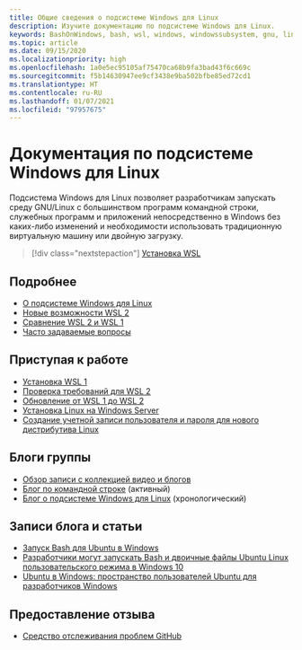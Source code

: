 ```yaml
---
title: Общие сведения о подсистеме Windows для Linux
description: Изучите документацию по подсистеме Windows для Linux.
keywords: BashOnWindows, bash, wsl, windows, windowssubsystem, gnu, linux
ms.topic: article
ms.date: 09/15/2020
ms.localizationpriority: high
ms.openlocfilehash: 1a0e5ec95105af75470ca68b9fa3bad43f6c669c
ms.sourcegitcommit: f5b14630947ee9cf3438e9ba502bfbe85ed72cd1
ms.translationtype: HT
ms.contentlocale: ru-RU
ms.lasthandoff: 01/07/2021
ms.locfileid: "97957675"
---
```

# <a name="windows-subsystem-for-linux-documentation"></a>Документация по подсистеме Windows для Linux

Подсистема Windows для Linux позволяет разработчикам запускать среду GNU/Linux с большинством программ командной строки, служебных программ и приложений непосредственно в Windows без каких-либо изменений и необходимости использовать традиционную виртуальную машину или двойную загрузку.

> [!div class="nextstepaction"]
> [Установка WSL](install-win10.md)

## <a name="learn-more"></a>Подробнее

* [О подсистеме Windows для Linux](about.md)
* [Новые возможности WSL 2](compare-versions.md#whats-new-in-wsl-2)
* [Сравнение WSL 2 и WSL 1](compare-versions.md)
* [Часто задаваемые вопросы](faq.md)

## <a name="get-started"></a>Приступая к работе

* [Установка WSL 1](install-win10.md)
* [Проверка требований для WSL 2](./install-win10.md#step-2--check-requirements-for-running-wsl-2)
* [Обновление от WSL 1 до WSL 2](./install-win10.md#set-your-distribution-version-to-wsl-1-or-wsl-2)
* [Установка Linux на Windows Server](install-on-server.md)
* [Создание учетной записи пользователя и пароля для нового дистрибутива Linux](user-support.md)

## <a name="team-blogs"></a>Блоги группы

* [Обзор записи с коллекцией видео и блогов](https://blogs.msdn.microsoft.com/commandline/learn-about-windows-console-and-windows-subsystem-for-linux-wsl/)
* [Блог по командной строке](https://blogs.msdn.microsoft.com/commandline/) (активный)
* [Блог о подсистеме Windows для Linux](/archive/blogs/wsl/) (хронологический)

## <a name="posts-and-articles"></a>Записи блога и статьи

* [Запуск Bash для Ubuntu в Windows](https://blogs.windows.com/buildingapps/2016/03/30/run-bash-on-ubuntu-on-windows/)
* [Разработчики могут запускать Bash и двоичные файлы Ubuntu Linux пользовательского режима в Windows 10](https://www.hanselman.com/blog/DevelopersCanRunBashShellAndUsermodeUbuntuLinuxBinariesOnWindows10.aspx)
* [Ubuntu в Windows: пространство пользователей Ubuntu для разработчиков Windows](https://insights.ubuntu.com/2016/03/30/ubuntu-on-windows-the-ubuntu-userspace-for-windows-developers/)

## <a name="provide-feedback"></a>Предоставление отзыва

* [Средство отслеживания проблем GitHub](https://github.com/Microsoft/BashOnWindows/issues)